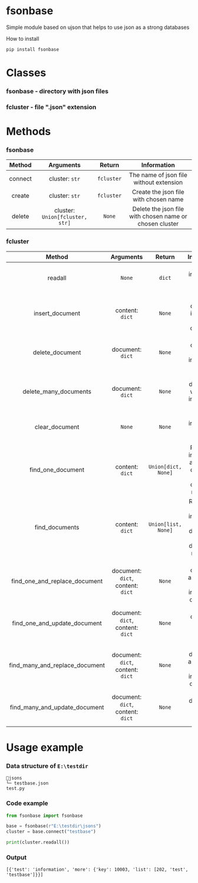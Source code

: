 # fsonbase
Simple module based on ujson that helps to use json as a strong databases

How to install 
```
pip install fsonbase
```

# Classes

### fsonbase - directory with json files
### fcluster - file ".json" extension

# Methods

### fsonbase

|    Method      |             Arguments         | Return |   Information   |
|:--------------:|:-----------------------------:|:------:|:---------------:|
|   connect    |  cluster: `str` |  `fcluster`  |  The name of json file without extension   |
|   create  | cluster: `str` | `fcluster` | Create the json file with chosen name |
| delete | cluster: `Union[fcluster, str]` | `None` | Delete the json file with chosen name or chosen cluster |

### fcluster

|    Method      |             Arguments         | Return |   Information   |
|:--------------:|:-----------------------------:|:------:|:---------------:|
|   readall    |  `None` |  `dict`  |  Return all information from cluster   |
|   insert_document  | content: `dict` | `None` | Adding document in json file on custom_id |
| delete_document | document: `dict` | `None` | Delete document with information from file |
| delete_many_documents | document: `dict` | `None` | Delete all documents with given information from file |
| clear_document | `None` | `None` | Delete all information inside cluster |
| find_one_document | content: `dict` | `Union[dict, None]` | Return full information about ONE document or `None` if document not found |
| find_documents | content: `dict` | `Union[list, None]` | Returns list with information with all documents or `None` if documents not found |
| find_one_and_replace_document | document: `dict`, content: `dict` | `None` | Find one document and replace all information on `content` |
| find_one_and_update_document | document: `dict`, content: `dict` | `None` | Find one document and add new `content` |
| find_many_and_replace_document | document: `dict`, content: `dict` | `None` | Find all documents and replace all information on `content` |
| find_many_and_update_document | document: `dict`, content: `dict` | `None` | Find all documents and add new `content` |

# Usage example 
### Data structure of `E:\testdir`
```
📁jsons
└─ testbase.json
test.py
```
### Code example
```py
from fsonbase import fsonbase

base = fsonbase(r"E:\testdir\jsons")
cluster = base.connect("testbase")

print(cluster.readall())
```
### Output
```
[{'test': 'information', 'more': {'key': 10003, 'list': [202, 'test', 'testbase']}}]
```

